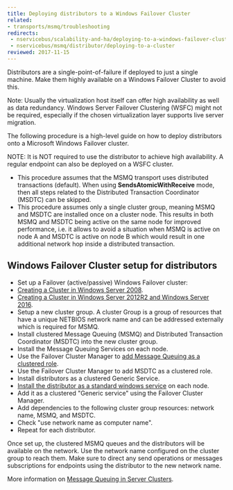 ```yaml
---
title: Deploying distributors to a Windows Failover Cluster
related:
- transports/msmq/troubleshooting
redirects:
 - nservicebus/scalability-and-ha/deploying-to-a-windows-failover-cluster
 - nservicebus/msmq/distributor/deploying-to-a-cluster
reviewed: 2017-11-15
---
```


Distributors are a single-point-of-failure if deployed to just a single machine. Make them highly available on a Windows Failover Cluster to avoid this.

Note: Usually the virtualization host itself can offer high availability as well as data redundancy. Windows Server Failover Clustering (WSFC) might not be required, especially if the chosen virtualization layer supports live server migration.

The following procedure is a high-level guide on how to deploy distributors onto a Microsoft Windows Failover cluster.

NOTE: It is NOT required to use the distributor to achieve high availability. A regular endpoint can also be deployed on a WSFC cluster.

 * This procedure assumes that the MSMQ transport uses distributed transactions (default). When using **SendsAtomicWithReceive** mode, then all steps related to the Distributed Transaction Coordinator (MSDTC) can be skipped.
 * This procedure assumes only a single cluster group, meaning MSMQ and MSDTC are installed once on a cluster node. This results in both MSMQ and MSDTC being active on the same node for improved performance, i.e. it allows to avoid a situation when MSMQ is active on node A and MSDTC is active on node B which would result in one additional network hop inside a distributed transaction.


## Windows Failover Cluster setup for distributors

 * Set up a Failover (active/passive) Windows Failover cluster:
  * [Creating a Cluster in Windows Server 2008](https://blogs.msdn.microsoft.com/clustering/2008/01/18/creating-a-cluster-in-windows-server-2008/).
  * [Creating a Cluster in Windows Server 2012R2 and Windows Server 2016](https://technet.microsoft.com/en-us/library/dn505754.aspx).
 * Setup a new cluster group. A cluster Group is a group of resources that have a unique NETBIOS network name and can be addressed externally which is required for MSMQ.
 * Install clustered Message Queuing (MSMQ) and Distributed Transaction Coordinator (MSDTC) into the new cluster group.
  * Install the Message Queuing Services on each node.
  * Use the Failover Cluster Manager to [add Message Queuing as a clustered role](https://blogs.msdn.microsoft.com/asiatech/2016/01/14/build-clustered-msmq-role-on-a-windows-server-2012-r2-failover-cluster/).
  * Use the Failover Cluster Manager to add MSDTC as a clustered role.
 * Install distributors as a clustered Generic Service.
  * [Install the distributor as a standard windows service](/nservicebus/hosting/#self-hosting-windows-service-hosting) on each node.
  * Add it as a clustered "Generic service" using the Failover Cluster Manager.
  * Add dependencies to the following cluster group resources: network name, MSMQ, and MSDTC.
  * Check "use network name as computer name".
  * Repeat for each distributor.

Once set up, the clustered MSMQ queues and the distributors will be available on the network. Use the network name configured on the cluster group to reach them. Make sure to direct any send operations or messages subscriptions for endpoints using the distributor to the new network name.


More information on [Message Queuing in Server Clusters](https://technet.microsoft.com/en-us/library/cc753575.aspx).
